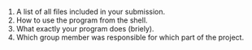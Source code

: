 1. A list of all files included in your submission.
2. How to use the program from the shell.
3. What exactly your program does (briely).
4. Which group member was responsible for which part of the project.
